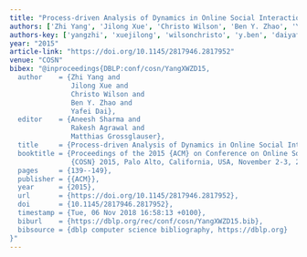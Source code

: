 ```yaml
---
title: "Process-driven Analysis of Dynamics in Online Social Interactions"
authors: ['Zhi Yang', 'Jilong Xue', 'Christo Wilson', 'Ben Y. Zhao', 'Yafei Dai']
authors-key: ['yangzhi', 'xuejilong', 'wilsonchristo', 'y.ben', 'daiyafei']
year: "2015"
article-link: "https://doi.org/10.1145/2817946.2817952"
venue: "COSN"
bibex: "@inproceedings{DBLP:conf/cosn/YangXWZD15,
  author    = {Zhi Yang and
               Jilong Xue and
               Christo Wilson and
               Ben Y. Zhao and
               Yafei Dai},
  editor    = {Aneesh Sharma and
               Rakesh Agrawal and
               Matthias Grossglauser},
  title     = {Process-driven Analysis of Dynamics in Online Social Interactions},
  booktitle = {Proceedings of the 2015 {ACM} on Conference on Online Social Networks,
               {COSN} 2015, Palo Alto, California, USA, November 2-3, 2015},
  pages     = {139--149},
  publisher = {{ACM}},
  year      = {2015},
  url       = {https://doi.org/10.1145/2817946.2817952},
  doi       = {10.1145/2817946.2817952},
  timestamp = {Tue, 06 Nov 2018 16:58:13 +0100},
  biburl    = {https://dblp.org/rec/conf/cosn/YangXWZD15.bib},
  bibsource = {dblp computer science bibliography, https://dblp.org}
}"
---
```

